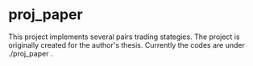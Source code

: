 # proj_paper

This project implements several pairs trading stategies. The project is originally created for the author's thesis.
Currently the codes are under ./proj_paper .

